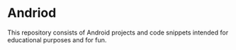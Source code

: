 # Andriod

This repository consists of Android projects and code snippets intended for educational purposes and for fun.


